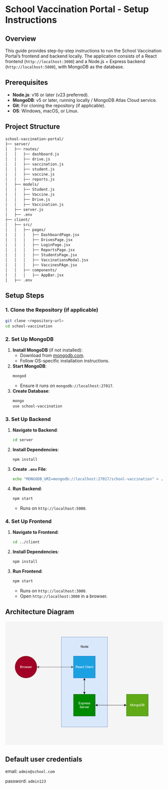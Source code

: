 # School Vaccination Portal - Setup Instructions

## Overview
This guide provides step-by-step instructions to run the School Vaccination Portal’s frontend and backend locally. The application consists of a React frontend (`http://localhost:3000`) and a Node.js + Express backend (`http://localhost:5000`), with MongoDB as the database.

## Prerequisites
- **Node.js**: v16 or later (v23 preferred).
- **MongoDB**: v5 or later, running locally / MongoDB Atlas Cloud service.
- **Git**: For cloning the repository (if applicable).
- **OS**: Windows, macOS, or Linux.

## Project Structure
```
school-vaccination-portal/
├── server/
│   ├── routes/
│   │   ├── dashboard.js
│   │   ├── drive.js
│   │   ├── vaccination.js
│   │   ├── student.js
│   │   ├── vaccine.js
│   │   ├── reports.js
│   ├── models/
│   │   ├── Student.js
│   │   ├── Vaccine.js
│   │   ├── Drive.js
│   │   ├── Vaccination.js
│   ├── server.js
│   ├── .env
├── client/
│   ├── src/
│   │   ├── pages/
│   │   │   ├── DashboardPage.jsx
│   │   │   ├── DrivesPage.jsx
│   │   │   ├── LoginPage.jsx
│   │   │   ├── ReportsPage.jsx
│   │   │   ├── StudentsPage.jsx
│   │   │   ├── VaccinationsModal.jsx
│   │   │   ├── VaccinesPAge.jsx
│   │   ├── components/
│   │   │   ├── AppBar.jsx
│   ├── .env
```

## Setup Steps

### 1. Clone the Repository (if applicable)
```bash
git clone <repository-url>
cd school-vaccination
```

### 2. Set Up MongoDB
1. **Install MongoDB** (if not installed):
   - Download from [mongodb.com](https://www.mongodb.com/try/download/community).
   - Follow OS-specific installation instructions.
2. **Start MongoDB**:
   ```bash
   mongod
   ```
   - Ensure it runs on `mongodb://localhost:27017`.
3. **Create Database**:
   ```bash
   mongo
   use school-vaccination
   ```

### 3. Set Up Backend
1. **Navigate to Backend**:
   ```bash
   cd server
   ```
2. **Install Dependencies**:
   ```bash
   npm install
   ```
3. **Create `.env` File**:
   ```bash
   echo "MONGODB_URI=mongodb://localhost:27017/school-vaccination" > .env
   ```
4. **Run Backend**:
   ```bash
   npm start
   ```
   - Runs on `http://localhost:5000`.

### 4. Set Up Frontend
1. **Navigate to Frontend**:
   ```bash
   cd ../client
   ```
2. **Install Dependencies**:
   ```bash
   npm install
   ```
3. **Run Frontend**:
   ```bash
   npm start
   ```
   - Runs on `http://localhost:3000`.
   - Open `http://localhost:3000` in a browser.

## Architecture Diagram

![alt text](architecture.png)



## Default user credentials

email: `admin@school.com`

password: `admin123`